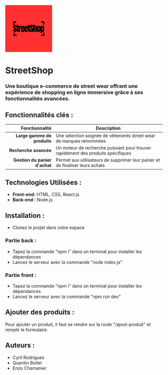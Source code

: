 <img src="doc/Black%20Beige%20Bold%20Modern%20Framed%20Numerical%20Product%20Brand%20Logo/1.png"  style="text-align:center" width="150" height="auto" />

# StreetShop

### Une boutique e-commerce de street wear offrant une expérience de shopping en ligne immersive grâce à ses fonctionnalités avancées. 

## Fonctionnalités clés :
| Fonctionnalité | Description |
|-----:|-----------|
|**Large gamme de produits**| Une sélection soignée de vêtements street wear de marques renommées |
|**Recherche avancée**| Un moteur de recherche puissant pour trouver rapidement des produits spécifiques |
|**Gestion du panier d'achat**| Permet aux utilisateurs de supprimer leur panier et de finaliser leurs achats|

## Technologies Utilisées :
- **Front-end:** HTML, CSS, React.js
- **Back-end :** Node.js

## Installation :
- Clonez le projet dans votre espace

### Partie back : 
- Tapez la commande "npm i" dans un terminal pour installer les dépendances
- Lancez le serveur avec la commande "node index.js"

### Partie front :
- Tapez la commande "npm i" dans un terminal pour installer les dépendances
- Lancez le serveur avec la commande "npm run dev"

## Ajouter des produits :
Pour ajouter un produit, il faut se rendre sur la route "/ajout-produit" et remplir le formulaire.

## Auteurs :
- Cyril Rodrigues
- Quentin Boitel
- Enzo Chamanier
